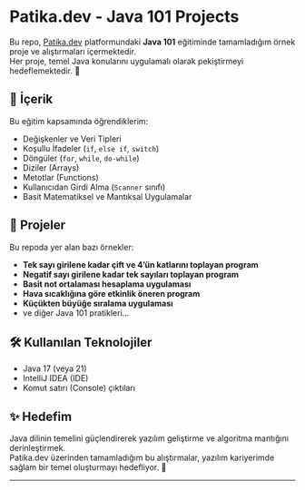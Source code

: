 # Patika.dev - Java 101 Projects

Bu repo, [Patika.dev](https://www.patika.dev) platformundaki **Java 101** eğitiminde tamamladığım örnek proje ve alıştırmaları içermektedir.  
Her proje, temel Java konularını uygulamalı olarak pekiştirmeyi hedeflemektedir. 🚀

## 🧠 İçerik
Bu eğitim kapsamında öğrendiklerim:
- Değişkenler ve Veri Tipleri  
- Koşullu İfadeler (`if`, `else if`, `switch`)  
- Döngüler (`for`, `while`, `do-while`)  
- Diziler (Arrays)  
- Metotlar (Functions)  
- Kullanıcıdan Girdi Alma (`Scanner` sınıfı)  
- Basit Matematiksel ve Mantıksal Uygulamalar  

## 📂 Projeler
Bu repoda yer alan bazı örnekler:
- **Tek sayı girilene kadar çift ve 4’ün katlarını toplayan program**
- **Negatif sayı girilene kadar tek sayıları toplayan program**
- **Basit not ortalaması hesaplama uygulaması**
- **Hava sıcaklığına göre etkinlik öneren program**
- **Küçükten büyüğe sıralama uygulaması**
- ve diğer Java 101 pratikleri...

## 🛠️ Kullanılan Teknolojiler
- Java 17 (veya 21)
- IntelliJ IDEA (IDE)
- Komut satırı (Console) çıktıları

## ✨ Hedefim
Java dilinin temelini güçlendirerek yazılım geliştirme ve algoritma mantığını derinleştirmek.  
Patika.dev üzerinden tamamladığım bu alıştırmalar, yazılım kariyerimde sağlam bir temel oluşturmayı hedefliyor. 💪

---

 
